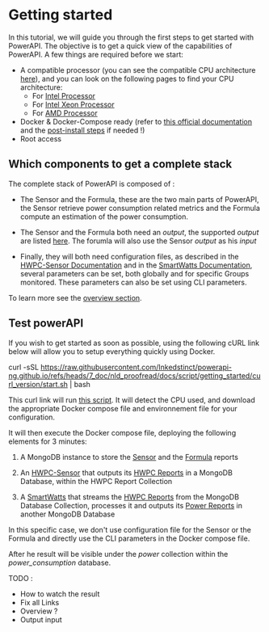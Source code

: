 # Getting started

In this tutorial, we will guide you through the first steps to get started with PowerAPI.
The objective is to get a quick view of the capabilities of PowerAPI.
A few things are required before we start: 

- A compatible processor (you can see the compatible CPU architecture [here](./reference/sensors/hwpc-sensor.md#)), and you can look on the following pages to find your CPU architecture:  
    * For [Intel Processor](https://en.wikipedia.org/wiki/List_of_Intel_processors)  
    * For [Intel Xeon Processor](https://en.wikipedia.org/wiki/List_of_Intel_Xeon_processors)  
    * For [AMD Processor](https://en.wikipedia.org/wiki/Table_of_AMD_processors)  
- Docker & Docker-Compose ready (refer to [this official documentation](https://docs.docker.com/engine/install/) and the [post-install steps](https://docs.docker.com/engine/install/linux-postinstall/) if needed !)
- Root access

## Which components to get a complete stack  


The complete stack of PowerAPI is composed of :

- The Sensor and the Formula, these are the two main parts of PowerAPI, the Sensor retrieve power consumption related metrics and the Formula compute an estimation of the power consumption.

- The Sensor and the Formula both need an *output*, the supported *output* are listed [here](./reference/database/sources_destinations.md). The forumla will also use the Sensor *output* as his *input*

- Finally, they will both need configuration files, as described in the [HWPC-Sensor Documentation](./reference/sensors/hwpc-sensor.md#global-parameters) and in the [SmartWatts Documentation](./reference/formulas/smartwatts.md#global-parameters), several parameters can be set, both globally and for specific Groups monitored. These parameters can also be set using CLI parameters.

To learn more see the [overview section](./reference/overview.md).


## Test powerAPI

If you wish to get started as soon as possible, using the following cURL link below will allow you to setup everything quickly using Docker.

curl -sSL https://raw.githubusercontent.com/Inkedstinct/powerapi-ng.github.io/refs/heads/7_doc/nld_proofread/docs/script/getting_started/curl_version/start.sh | bash

This curl link will run [this script](./script/getting_started/curl_version/start.sh). It will detect the CPU used, and download the appropriate Docker compose file and environnement file for your configuration.

It will then execute the Docker compose file, deploying the following elements for 3 minutes: 

1. A MongoDB instance to store the [Sensor](./reference/sensors/hwpc-sensor.md) and the [Formula](./reference/formulas/smartwatts.md) reports

2. An [HWPC-Sensor](./reference/sensors/hwpc-sensor.md) that outputs its 
[HWPC Reports](./reference/reports/reports.md#hwpc-reports) in a MongoDB Database, 
within the HWPC Report Collection

3. A [SmartWatts](./reference/formulas/smartwatts.md) that streams the 
[HWPC Reports](./reference/reports/reports.md#hwpc-reports) from the MongoDB 
Database Collection, processes it and outputs its 
[Power Reports](./reference/reports/reports.md#power-reports) in another MongoDB Database

In this specific case, we don't use configuration file for the Sensor or the Formula and directly use the CLI parameters in the Docker compose file. 

After he result will be visible under the *power* collection within the *power_consumption* database.

TODO : 
- How to watch the result
- Fix all Links
- Overview ?
- Output input

